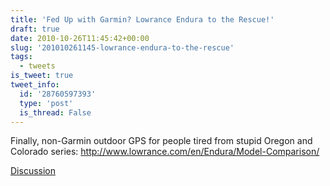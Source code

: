 ```yaml
---
title: 'Fed Up with Garmin? Lowrance Endura to the Rescue!'
draft: true
date: 2010-10-26T11:45:42+00:00
slug: '201010261145-lowrance-endura-to-the-rescue'
tags:
  - tweets
is_tweet: true
tweet_info:
  id: '28760597393'
  type: 'post'
  is_thread: False
---
```




Finally, non-Garmin outdoor GPS for people tired from stupid Oregon and Colorado series: http://www.lowrance.com/en/Endura/Model-Comparison/

[Discussion](https://x.com/sytelus/status/28760597393)
